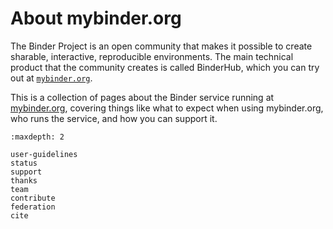 # About mybinder.org

The Binder Project is an open community that makes it possible to create sharable,
interactive, reproducible environments. The main technical product that
the community creates is called BinderHub, which you can try out
at [`mybinder.org`](https://mybinder.org). 

This is a collection of pages about the Binder service running at [mybinder.org](https://mybinder.org), covering things like what to expect when using mybinder.org, who runs the service, and how you can support it.

```{toctree}
:maxdepth: 2

user-guidelines
status
support
thanks
team
contribute
federation
cite
```
